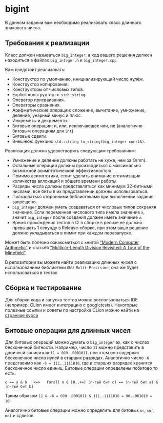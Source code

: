 # bigint
В данном задании вам необходимо реализовать класс длинного знакового числа.

## Требования к реализации

Класс должен называться `big_integer`, а код вашего решения должен находиться в файлах `big_integer.h` и `big_integer.cpp`.

Вам предстоит реализовать:
- Конструктор по умолчанию, инициализирующий число нулём.
- Конструктор копирования.
- Конструкторы от числовых типов.
- Explicit конструктор от `std::string`.
- Оператор присваивания.
- Операторы сравнения.
- Арифметические операции: сложение, вычитание, умножение, деление, унарный минус и плюс.
- Инкреметы и декременты.
- Битовые операции: и, или, исключающее или, не (аналогично битовым операциям для `int`)
- Битовые сдвиги.
- Внешнюю функцию `std::string to_string(big_integer const&)`.

Реализация должна удовлетворять следующим требованиям:
- Умножение и деление должны работать не хуже, чем за O(nm).
- Остальные операции должны производиться с максимально возможной асимптотической эффективностью.
- Помимо асимптотики, стоит уделить внимание оптимизации количества аллокаций и общего времени работы.
- Разряды числа должны представляться как минимум 32-битными числами, все биты в их представлении должны использоваться.
- Пользоваться сторонними библиотеками при выполнении задания запрещено.
- `big_integer` должен уметь создаваться от числовых типов сохраняя значение. Если переменная числового типа имела значение `x`, значит `big_integer` после создания должен иметь значение `x`.
- Время прохождения тестов в CI в сборке в релизе не должно превышать 1 секунду в Release-сборке, при этом ваше решение должно укладываться в лимит при каждом перезапуске.

Может быть полезно ознакомиться с книгой ["Modern Computer Arithmetic"](https://members.loria.fr/PZimmermann/mca/mca-0.5.pdf) и статьёй ["Multiple-Length Division Revisited: A Tour of the Minefield"](https://surface.syr.edu/cgi/viewcontent.cgi?article=1162&context=eecs_techreports) 

В репозитории вы можете найти реализацию длинных чисел с использованием библиотеки `GNU Multi-Precision`, она же будет использоваться в тестах.

## Сборка и тестирование

Для сборки кода и запуска тестов можно воспользоваться IDE (например, CLion имеет интеграцию с googletests).
Некоторые полезные ссылки и советы по настройке CLion можно найти на [странице курса](https://cpp-kt.github.io/course/ide/clion.html)

## Битовые операции для длинных чисел

Для битовых операций можно думать о `big_integer`'ах, как о числах бесконечной битности. Например, число `11` можно представить в двоичной записи как `11 = 000..0001011`, при этом оно содержит бесконечное
число нулей в старших разрядах. Аналогично число `-6` представимо как `-6 = 111..1111010`, где в старших разрядах хранится бесконечное число единиц. Битовые операции определены побитово то есть:

```
c == a & b   <=>   forall n ∈ [0..+∞) (n-тый бит c) == (n-тый бит a) & (n-тый бит b)
```

Таким образом `11 & -6 = 000..0001011 & 111..1111010 = 00..001010 = 10`.

Аналогично битовые операции можно определить для битовых `or`, `xor`, `not` и сдвигов.
